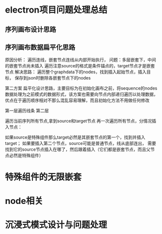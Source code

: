 # electron项目问题处理总结
## 序列画布设计思路
## 序列画布数据扁平化思路
原因分析：
遍历连线，嵌套节点连线从内部开始执行，
问题：多层嵌套下，中间的嵌套节点尚未插入
遍历注意source的格式是条件锚点的，target节点才是嵌套节点
解决思路：
遍历整个graphdata下的nodes，找到插入起始节点，插入目标，
保存到json时删除各嵌套节点下的nodes

第二方案
扁平化设计思路，主要目标为在初始化画布之前，将sequence的nodes数据处理为之前模式的数据形式，该方案也需要向节点内部递归遍历以处理数据，优点在于遍历顺序相对不那么混乱容易理解，而且初始化方法不用做任何修改

第一层遍历线条
第二层

遍历当前序列所有节点,拿到source和target节点
再一次遍历所有节点，分情况插入节点：

如果source是特殊组件那么target必然是其嵌套节点的第一个，找到并插入target；
如果要插入第二个节点，source可能是普通节点，线从底部连出，
需要找到它的source节点插入在哪了，然后跟着插入（它们都是嵌套节点，而且父节点必然是特殊组件）
# 特殊组件的无限嵌套
# node相关
# 沉浸式模式设计与问题处理
## 


